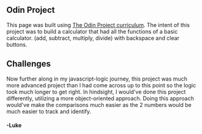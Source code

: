 ## Odin Project
This page was built using [The Odin Project curriculum](https://www.theodinproject.com/lessons/foundations-calculator).
The intent of this project was to build a calculator that had all the functions of a basic calculator. (add, subtract, multiply, divide) with backspace and clear buttons.

## Challenges
Now further along in my javascript-logic journey, this project was much more advanced project than I had come across up to this point so the logic took much longer to get right.
In hindsight, I would've done this project differently, utilizing a more object-oriented approach. Doing this approach would've make the comparisons much easier as the 2 numbers would be much easier to track and identify.

#### -Luke